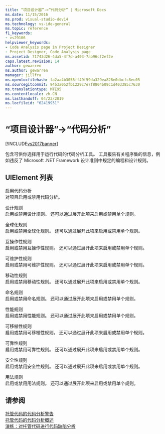 ```yaml
---
title: “项目设计器”->“代码分析” | Microsoft Docs
ms.date: 11/15/2016
ms.prod: visual-studio-dev14
ms.technology: vs-ide-general
ms.topic: reference
f1_keywords:
- vs29106
helpviewer_keywords:
- Code Analysis page in Project Designer
- Project Designer, Code Analysis page
ms.assetid: 71743d26-4da5-4f7d-a403-7ab96cf2ef2e
caps.latest.revision: 14
author: gewarren
ms.author: gewarren
manager: jillfra
ms.openlocfilehash: fa2aa4b3055ff49f59da329ea828e0dbcfc8ec05
ms.sourcegitcommit: 94b3a052fb1229c7e7f8804b09c1d403385c7630
ms.translationtype: MTE95
ms.contentlocale: zh-CN
ms.lasthandoff: 04/23/2019
ms.locfileid: "62419931"
---
```

# <a name="code-analysis-project-designer"></a>“项目设计器”->“代码分析”
[!INCLUDE[vs2017banner](../../includes/vs2017banner.md)]

包含可供你选择用于运行代码的代码分析工具。 工具报告有关程序集的信息，例如违反了 Microsoft .NET Framework 设计准则中规定的编程和设计规则。  
  
## <a name="uielement-list"></a>UIElement 列表  
 启用代码分析  
 对项目启用或禁用代码分析。  
  
 设计规则  
 启用或禁用设计规则。 还可以通过展开此项来启用或禁用单个规则。  
  
 全球化规则  
 启用或禁用全球化规则。 还可以通过展开此项来启用或禁用单个规则。  
  
 互操作性规则  
 启用或禁用互操作性规则。 还可以通过展开此项来启用或禁用单个规则。  
  
 可维护性规则  
 启用或禁用可维护性规则。 还可以通过展开此项来启用或禁用单个规则。  
  
 移动性规则  
 启用或禁用移动性规则。 还可以通过展开此项来启用或禁用单个规则。  
  
 命名规则  
 启用或禁用命名规则。 还可以通过展开此项来启用或禁用单个规则。  
  
 性能规则  
 启用或禁用性能规则。 还可以通过展开此项来启用或禁用单个规则。  
  
 可移植性规则  
 启用或禁用可移植性规则。 还可以通过展开此项来启用或禁用单个规则。  
  
 可靠性规则  
 启用或禁用可靠性规则。 还可以通过展开此项来启用或禁用单个规则。  
  
 安全性规则  
 启用或禁用安全性规则。 还可以通过展开此项来启用或禁用单个规则。  
  
 用法规则  
 启用或禁用用法规则。 还可以通过展开此项来启用或禁用单个规则。  
  
## <a name="see-also"></a>请参阅  
 [托管代码的代码分析警告](../../code-quality/code-analysis-for-managed-code-warnings.md)   
 [托管代码的代码分析概述](../../code-quality/code-analysis-for-managed-code-overview.md)   
 [演练：对托管代码进行代码缺陷分析](../../code-quality/walkthrough-analyzing-managed-code-for-code-defects.md)

